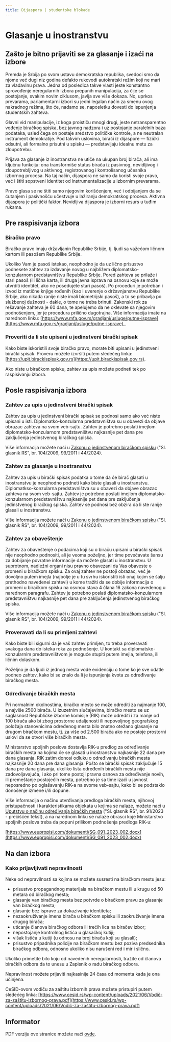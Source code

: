 ```yaml
---
title: Dijaspora | studentske blokade
---
```

# Glasanje u inostranstvu

## Zašto je bitno prijaviti se za glasanje i izaći na izbore

Premda je Srbija po svom ustavu demokratska republika, svedoci smo da njome već dugi niz godina defakto rukovodi autokratski režim koji ne mari za vladavinu prava. Jedna od posledica takve vlasti jeste konstantno sprovođenje neregularnih izbora prepunih manipulacija, za čije se postojanje, svakim novim ciklusom, javlja sve više dokaza. No, uprkos prevarama, parlamentarni izbori su jedni legalan način za smenu ovog nakradnog režima, što će, nadamo se, naposletku dovesti do ispunjenja studentskih zahteva.

Glavni vid manipulacije, iz koga proističu mnogi drugi, jeste netransparentno vođenje biračkog spiska, bez javnog nadzora i uz postojanje paralelnih baza podataka, usled čega on postaje sredstvo političke kontrole, a ne neutralan instrument demokratije. Pod takvim uslovima, birači iz dijaspore — fizički odsutni, ali formalno prisutni u spisku — predstavljaju idealnu metu za zloupotrebu.

Prijava za glasanje iz inostranstva ne utiče na ukupan broj birača, ali ima ključnu funkciju: ona transformiše status birača iz pasivnog, nevidljivog i zloupotrebljivog u aktivnog, registrovanog i kontrolisanog učesnika izbornog procesa. Na taj način, dijaspora ne samo da koristi svoje pravo, već i štiti sopstveni identitet od instrumentalizacije u izbornim prevarama. 

Pravo glasa se ne štiti samo njegovim korišćenjem, već i odbijanjem da se ćutanjem i pasivnošću učestvuje u lažiranju demokratskog procesa. Aktivna dijaspora je politički faktor. Nevidljiva dijaspora je izborni resurs u tuđim rukama.

## Pre raspisivanja izbora

### Biračko pravo

Biračko pravo imaju državljanin Republike Srbije, tj. ljudi sa važećom ličnom kartom ili pasošem Republike Srbije.

Ukoliko Vam je pasoš istekao, neophodno je da uz lično prisustvo podnesete zahtev za izdavanje novog u najbližem diplomatsko-konzularnom predstavništvu Republike Srbije. Pored zahteva se prilaže i stari pasoš (ili lična karta, ili druga javna isprava na osnovu koje se može utvrditi identitet, ako ne posedujete stari pasoš). Po proceduri je potreban i izvod iz matične knjige rođenih (kao i uverenje o državnjanstvu Republike Srbije, ako nikada ranije niste imali biometrijski pasoš), a to se pribavlja po službenoj dužnosti - dakle, o tome ne treba brinuti. Zakonski rok za rešavanje zahteva je 60 dana, te apelujemo da ne oklevate sa njegovim podnošenjem, jer je procedura prilično dugotrajna. Više informacija imate na narednom linku:
[https://www.mfa.gov.rs/gradjani/usluge/putne-isprave](https://www.mfa.gov.rs/gradjani/usluge/putne-isprave). 

### Proveriti da li ste upisani u jedinstveni birački spisak

Kako biste iskoristili svoje biračko pravo, morate biti upisani u jedinstveni birački spisak. Proveru možete izvršiti putem sledećeg linka:
[https://upit.birackispisak.gov.rs](https://upit.birackispisak.gov.rs).

Ako niste u biračkom spisku, zahtev za upis možete podneti tek po raspisivanju izbora.

## Posle raspisivanja izbora

### Zahtev za upis u jedinstveni birački spisak

Zahtev za upis u jedinstveni birački spisak se podnosi samo ako već niste upisani u isti. Diplomatko-konzularna predstavništva su u obavezi da objave obrazac zahteva na svom veb-sajtu. Zahtev je potrebno poslati imejlom diplomatsko-konzularnom predstavništvu najkasnije pet dana pre zaključenja jedinstvenog biračkog spiska.

Više informacija možete naći u [Zakonu o jedinstvenom biračkom spisku](https://www.paragraf.rs/propisi/zakon_o_jedinstvenom_birackom_spisku.html) ("Sl. glasnik RS", br. 104/2009, 99/2011 i 44/2024).

### Zahtev za glasanje u inostranstvu

Zahtev za upis u birački spisak podatka o tome da će birač glasati u inostranstvu je neophodno podneti kako biste glasali u inostranstvu. Diplomatkso-konzularna predstavništva su u obavezi da objave obrazac zahteva na svom veb-sajtu. Zahtev je potrebno poslati imejlom diplomatsko-konzularnom predstavništvu najkasnije pet dana pre zaključenja jedinstvenog biračkog spiska. Zahtev se podnosi bez obzira da li ste ranije glasali u inostranstvu.

Više informacija možete naći u [Zakonu o jedinstvenom biračkom spisku](https://www.paragraf.rs/propisi/zakon_o_jedinstvenom_birackom_spisku.html) ("Sl. glasnik RS", br. 104/2009, 99/2011 i 44/2024).

### Zahtev za obaveštenje

Zahtev za obaveštenje o podacima koji su o biraču upisani u birački spisak nije neophodno podnositi, ali je veoma poželjno, jer time povećavate šansu za dobijanje povratne informacije da možete glasati u inostranstvu. U suprotnom, nadležni organi nisu pravno obavezani da Vas obaveste o promeni u biračkom spisku. Za ovaj zahtev ne postoji obrazac, već je dovoljno putem imejla (najbolje je u tu svrhu iskoristiti isti onaj kojim se šalju prethodno navedenei zahtevi) u kome tražiti da se dobije informacija o promeni u biračkom spisku na osvnou stava 4 člana 16 zakona navedenog u narednom paragrafu. Zahtev je potrebno poslati diplomatsko-konzularnom predstavništvu najkasnije pet dana pre zaključenja jedinstvenog biračkog spiska.

Više informacija možete naći u [Zakonu o jedinstvenom biračkom spisku](https://www.paragraf.rs/propisi/zakon_o_jedinstvenom_birackom_spisku.html) ("Sl. glasnik RS", br. 104/2009, 99/2011 i 44/2024).

### Proveravati da li su primljeni zahtevi

Kako biste bili sigurni da je vaš zahtev primljen, to treba proveravati svakoga dana do isteka roka za podnošenje. U kontakt sa diplomatsko-konzularnim predstavništvom je moguće stupiti putem imejla, telefona, ili ličnim dolaskom.

Poželjno je da ljudi iz jednog mesta vode evidenciju o tome ko je sve odatle podneo zahtev, kako bi se znalo da li je ispunjenja kvota za određivanje biračkog mesta.

### Određivanje biračkih mesta

Pri normalnim okolnostima, biračko mesto se može odrediti za najmanje 100, a najviše 2500 birača. U izuzetnim slučajevima, biračko mesto se uz saglasnost Republičke izborne komisije (RIK) može odrediti i za manje od 100 birača ako bi zbog prostorne udaljenosti ili nepovoljnog geografskog položaja stanovnicima određenog mesta bilo znatno otežano glasanje na drugom biračkom mestu, tj. za više od 2.500 birača ako ne postoje prostorni uslovi da se otvori više biračkih mesta.

Ministarstvo spoljnih poslova dostavlja RIK-u predlog za određivanje biračkih mesta na kojima će se glasati u inostranstvu najkasnije 22 dana pre dana glasanja. RIK zatim donosi odluku o određivanju biračkih mesta najkasnije 20 dana pre dana glasanja. Pošto se birački spisak zaključuje 15 dana pre dana glasanja, ukoliko lista određenih biračkih mesta nije zadovoljavajuća, i ako pri tome postoji pravna osnova za određivanje novih, ili premeštanje postojećih mesta, potrebno je sa time izaći u javnost neposredno po oglašavanju RIK-a na svome veb-sajtu, kako bi se podstaklo donošenje izmene i/ili dopune.

Više informacija o načinu utvrđivanja predloga biračkih mesta, njihovoj pristupačnosti i karakteristikama objekata u kojima se nalaze, možete naći u [Uputstvu o načinu određivanja biračkih mesta](http://demo.paragraf.rs/demo/combined/Old/t/t2023_10/SG_091_2023_002.htm) ("Sl. glasnik RS", br. 91/2023 - prečišćen tekst), a na narednom linku se nalaze obrasci koje Ministarstvo spoljnih poslova treba da popuni prilikom podnošenja predloga RIK-u:

[https://www.eupropisi.com/dokumenti/SG_091_2023_002.docx](https://www.eupropisi.com/dokumenti/SG_091_2023_002.docx)

## Na dan izbora

### Kako prijavljivati nepravilnosti

Neke od nepravilnosti sa kojima se možete susresti na biračkom mestu jesu:

- prisustvo propagandnog materijala na biračkom mestu ili u krugu od 50 metara od biračkog mesta;
- glasanje van biračkog mesta bez potvrde o biračkom pravu za glasanje van biračkog mesta;
- glasanje bez isprave za dokazivanje identiteta;
- nezaokruživanje imena birača u biračkom spisku ili zaokruživanje imena drugog birača;
- uticanje članova biračkog odbora ili trećih lica na biračev izbor;
- nepostojanje kontrolnog listića u glasačkoj kutiji;
- višak listića u kutiji (u odnosu na broj birača koji su glasali);
- prisustvo pripadnika policije na biračkom mestu bez poziva predsednika biračkog odbora, odnosno ukoliko nisu narušeni red i mir i slično.

Ukoliko primetite bilo koju od navedenih neregularnosti, tražite od članova biračkih odbora da to unesu u Zapisnik o radu biračkog odbora.

Nepravilnost možete prijaviti najkasinije 24 časa od momenta kada je ona učinjena.

CeSID-ovom vodiču za zaštitu izbornih prava možete pristupiri putem sledećeg linka:
[https://www.cesid.rs/wp-content/uploads/2021/06/Vodič-za-zaštitu-izbornog-prava.pdf](https://www.cesid.rs/wp-content/uploads/2021/06/Vodič-za-zaštitu-izbornog-prava.pdf)

## Informator

PDF verziju ove stranice možete naći [ovde](/informator.pdf).

